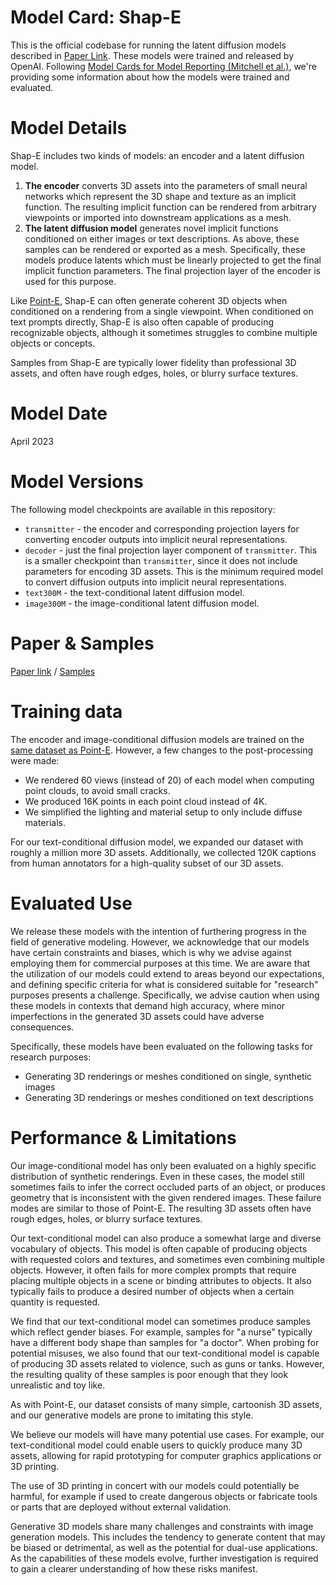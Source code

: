 # Model Card: Shap-E

This is the official codebase for running the latent diffusion models described in [Paper Link](https://openai.com). These models were trained and released by OpenAI. Following [Model Cards for Model Reporting (Mitchell et al.)](https://arxiv.org/abs/1810.03993), we're providing some information about how the models were trained and evaluated.

# Model Details

Shap-E includes two kinds of models: an encoder and a latent diffusion model.

 1. **The encoder** converts 3D assets into the parameters of small neural networks which represent the 3D shape and texture as an implicit function. The resulting implicit function can be rendered from arbitrary viewpoints or imported into downstream applications as a mesh.
 2. **The latent diffusion model** generates novel implicit functions conditioned on either images or text descriptions. As above, these samples can be rendered or exported as a mesh. Specifically, these models produce latents which must be linearly projected to get the final implicit function parameters. The final projection layer of the encoder is used for this purpose.

Like [Point-E](https://github.com/openai/point-e/blob/main/model-card.md), Shap-E can often generate coherent 3D objects when conditioned on a rendering from a single viewpoint. When conditioned on text prompts directly, Shap-E is also often capable of producing recognizable objects, although it sometimes struggles to combine multiple objects or concepts.

Samples from Shap-E are typically lower fidelity than professional 3D assets, and often have rough edges, holes, or blurry surface textures.

# Model Date

April 2023

# Model Versions

The following model checkpoints are available in this repository:

 * `transmitter` - the encoder and corresponding projection layers for converting encoder outputs into implicit neural representations.
 * `decoder` - just the final projection layer component of `transmitter`. This is a smaller checkpoint than `transmitter`, since it does not include parameters for encoding 3D assets. This is the minimum required model to convert diffusion outputs into implicit neural representations.
 * `text300M` - the text-conditional latent diffusion model.
 * `image300M` - the image-conditional latent diffusion model.

# Paper & Samples

[Paper link](https://openai.com) / [Samples](samples.md)

# Training data

The encoder and image-conditional diffusion models are trained on the [same dataset as Point-E](https://github.com/openai/point-e/blob/main/model-card.md#training-data). However, a few changes to the post-processing were made:

 * We rendered 60 views (instead of 20) of each model when computing point clouds, to avoid small cracks.
 * We produced 16K points in each point cloud instead of 4K.
 * We simplified the lighting and material setup to only include diffuse materials.

For our text-conditional diffusion model, we expanded our dataset with roughly a million more 3D assets. Additionally, we collected 120K captions from human annotators for a high-quality subset of our 3D assets.

# Evaluated Use

We release these models with the intention of furthering progress in the field of generative modeling. However, we acknowledge that our models have certain constraints and biases, which is why we advise against employing them for commercial purposes at this time. We are aware that the utilization of our models could extend to areas beyond our expectations, and defining specific criteria for what is considered suitable for "research" purposes presents a challenge. Specifically, we advise caution when using these models in contexts that demand high accuracy, where minor imperfections in the generated 3D assets could have adverse consequences.

Specifically, these models have been evaluated on the following tasks for research purposes:

 * Generating 3D renderings or meshes conditioned on single, synthetic images
 * Generating 3D renderings or meshes conditioned on text descriptions

# Performance & Limitations

Our image-conditional model has only been evaluated on a highly specific distribution of synthetic renderings. Even in these cases, the model still sometimes fails to infer the correct occluded parts of an object, or produces geometry that is inconsistent with the given rendered images. These failure modes are similar to those of Point-E. The resulting 3D assets often have rough edges, holes, or blurry surface textures.

Our text-conditional model can also produce a somewhat large and diverse vocabulary of objects. This model is often capable of producing objects with requested colors and textures, and sometimes even combining multiple objects. However, it often fails for more complex prompts that require placing multiple objects in a scene or binding attributes to objects. It also typically fails to produce a desired number of objects when a certain quantity is requested.

We find that our text-conditional model can sometimes produce samples which reflect gender biases. For example, samples for "a nurse" typically have a different body shape than samples for "a doctor". When probing for potential misuses, we also found that our text-conditional model is capable of producing 3D assets related to violence, such as guns or tanks. However, the resulting quality of these samples is poor enough that they look unrealistic and toy like.

As with Point-E, our dataset consists of many simple, cartoonish 3D assets, and our generative models are prone to imitating this style.

We believe our models will have many potential use cases. For example, our text-conditional model could enable users to quickly produce many 3D assets, allowing for rapid prototyping for computer graphics applications or 3D printing.

The use of 3D printing in concert with our models could potentially be harmful, for example if used to create dangerous objects or fabricate tools or parts that are deployed without external validation.

Generative 3D models share many challenges and constraints with image generation models. This includes the tendency to generate content that may be biased or detrimental, as well as the potential for dual-use applications. As the capabilities of these models evolve, further investigation is required to gain a clearer understanding of how these risks manifest.
